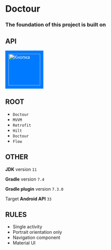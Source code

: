 # Doctour
### The foundation of this project is built on

## API

<a href="http://164.92.190.147:8028/swagger/" style="display:inline-block; background-color:#007bff; color:#fff; padding:10px; text-decoration:none;">
  <img src="https://user-images.githubusercontent.com/98197909/222990768-452ebe01-9134-48af-b539-3dc9ef1eb179.png" width="100" height="100" alt="Кнопка">
</a>  

## ROOT

- ``` Doctour ```
- ``` MVVM ```
- ``` Retrofit ```
- ``` Hilt ```
- ``` Doctour ```
- ``` Flow ```

## OTHER

**JDK** version ``` 11 ```

**Gradle** version ``` 7.4 ```

**Gradle plugin** version ``` 7.3.0 ```

Target **Android API** ``` 33 ```

## RULES

- Single activity
- Portrait orientation only
- Navigation component
- Material UI
